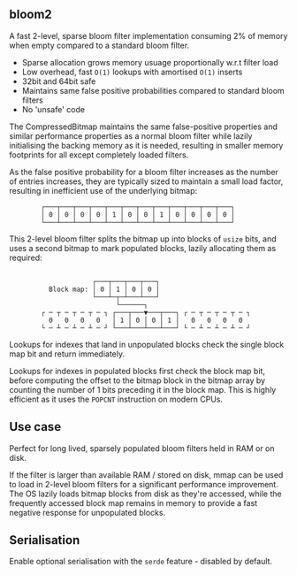 ## bloom2

A fast 2-level, sparse bloom filter implementation consuming 2% of memory when
empty compared to a standard bloom filter.

* Sparse allocation grows memory usuage proportionally w.r.t filter load
* Low overhead, fast `O(1)` lookups with amortised `O(1)` inserts
* 32bit and 64bit safe
* Maintains same false positive probabilities compared to standard bloom filters
* No 'unsafe' code

The CompressedBitmap maintains the same false-positive properties and similar
performance properties as a normal bloom filter while lazily initialising the
backing memory as it is needed, resulting in smaller memory footprints for all
except completely loaded filters.

As the false positive probability for a bloom filter increases as the number of
entries increases, they are typically sized to maintain a small load factor,
resulting in inefficient use of the underlying bitmap:

```text
		┌───┬───┬───┬───┬───┬───┬───┬───┬───┬───┬───┬───┐
		│ 0 │ 0 │ 0 │ 0 │ 1 │ 0 │ 0 │ 1 │ 0 │ 0 │ 0 │ 0 │
		└───┴───┴───┴───┴───┴───┴───┴───┴───┴───┴───┴───┘
```

This 2-level bloom filter splits the bitmap up into blocks of `usize` bits, and
uses a second bitmap to mark populated blocks, lazily allocating them as
required:

```text
	                 
	                 ┌───┬───┬───┬───┐                       
	      Block map: │ 0 │ 1 │ 0 │ 0 │                       
	                 └───┴─┬─┴───┴───┘                       
	                       └──────┐                          
	    ┌ ─ ┬ ─ ┬ ─ ┬ ─ ┐ ┌───┬───▼───┬───┐ ┌ ─ ┬ ─ ┬ ─ ┬ ─ ┐
	      0   0   0   0   │ 1 │ 0 │ 0 │ 1 │   0   0   0   0  
	    └ ─ ┴ ─ ┴ ─ ┴ ─ ┘ └───┴───┴───┴───┘ └ ─ ┴ ─ ┴ ─ ┴ ─ ┘
```

Lookups for indexes that land in unpopulated blocks check the single block map
bit and return immediately. 

Lookups for indexes in populated blocks first check the block map bit, before
computing the offset to the bitmap block in the bitmap array by counting the
number of 1 bits preceding it in the block map. This is highly efficient as it
uses the `POPCNT` instruction on modern CPUs.

## Use case

Perfect for long lived, sparsely populated bloom filters held in RAM or on disk.

If the filter is larger than available RAM / stored on disk, mmap can be used to
load in 2-level bloom filters for a significant performance improvement. The OS
lazily loads bitmap blocks from disk as they're accessed, while the frequently
accessed block map remains in memory to provide a fast negative response for
unpopulated blocks.

## Serialisation

Enable optional serialisation with the `serde` feature - disabled by default.